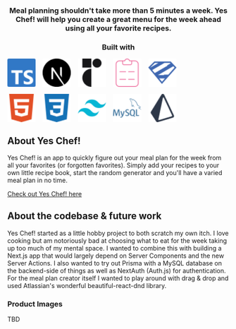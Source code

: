 <p align="center">
  <a href="https://yeschef.recipes.com">
  </a>
  <h3 align="center">Meal planning shouldn't take more than 5 minutes a week. Yes Chef! will help you create a great menu for the week ahead using all your favorite recipes.</h3>
  <div align="center">
    <h3>Built with</h3>
    <div style="display: grid; grid-template-columns: repeat(5, minmax(0, 64px)); gap: 1rem;">
      <img width="64px" height="64px" src="/public/company-logos/typescript-color.svg" alt="Typescript" />
      <img width="64px" height="64px" src="/public/company-logos/nextdotjs-color.svg" alt="Next.js" />
      <img width="64px" height="64px" src="/public/company-logos/radixui-color.svg" alt="Radix UI" />
      <img width="64px" height="64px" src="/public/company-logos/reacthookform-color.svg" alt="React Hook Form" />
      <img width="64px" height="64px" src="/public/company-logos/zod-color.svg" alt="Zod" />
      <!-- <img width="64px" height="64px" src="/public/company-logos/jest-color.svg" alt="Jest" /> -->
      <!-- <img width="64px" height="64px" src="/public/company-logos/testinglibrary-color.svg" alt="React Testing Library" /> -->
      <img width="64px" height="64px" src="/public/company-logos/html5-color.svg" alt="HTML5" />
      <img width="64px" height="64px" src="/public/company-logos/css3-color.svg" alt="CSS3" />
      <img width="64px" height="64px" src="/public/company-logos/tailwindcss-color.svg" alt="Tailwind" />
      <img width="64px" height="64px" src="/public/company-logos/mysql-color.svg" alt="MySQL" />
      <img width="64px" height="64px" src="/public/company-logos/prisma-color.svg" alt="Prisma" />
    </div>

  </div>
</p>

## About Yes Chef!

Yes Chef! is an app to quickly figure out your meal plan for the week from all your favorites (or forgotten favorites). Simply add your recipes to your own little recipe book, start the random generator and you'll have a varied meal plan in no time.

<a href='https://yeschef.recipes'>Check out Yes Chef! here</a>

## About the codebase & future work

Yes Chef! started as a little hobby project to both scratch my own itch. I love cooking but am notoriously bad at choosing what to eat for the week taking up too much of my mental space. I wanted to combine this with building a Next.js app that would largely depend on Server Components and the new Server Actions. I also wanted to try out Prisma with a MySQL database on the backend-side of things as well as NextAuth (Auth.js) for authentication. For the meal plan creator itself I wanted to play around with drag & drop and used Atlassian's wonderful beautiful-react-dnd library.

### Product Images

TBD
